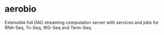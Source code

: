 # aerobio
Extensible full DAG streaming computation server with services and jobs for RNA-Seq, Tn-Seq, WG-Seq and Term-Seq.
